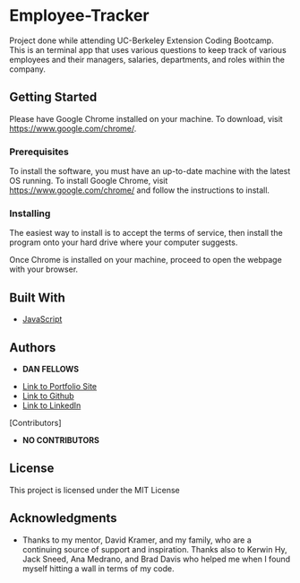 # Employee-Tracker

Project done while attending UC-Berkeley Extension Coding Bootcamp. This is an terminal app that uses various questions to keep track of various employees and their managers, salaries, departments, and roles within the company.

## Getting Started

Please have Google Chrome installed on your machine. To download, visit https://www.google.com/chrome/.

### Prerequisites

To install the software, you must have an up-to-date machine with the latest OS running. To install Google Chrome, visit https://www.google.com/chrome/ and follow the instructions to install.

### Installing

The easiest way to install is to accept the terms of service, then install the program onto your hard drive where your computer suggests.

Once Chrome is installed on your machine, proceed to open the webpage with your browser.

## Built With

* [JavaScript](https://developer.mozilla.org/en-US/docs/Web/JavaScript)

## Authors

* **DAN FELLOWS**

- [Link to Portfolio Site](https://dfel08.github.io/Responsive-Portfolio/)
- [Link to Github](https://github.com/dfel08)
- [Link to LinkedIn](https://www.linkedin.com/in/dan-fellows-ba88a041/)

[Contributors]

* **NO CONTRIBUTORS**

## License

This project is licensed under the MIT License 

## Acknowledgments

* Thanks to my mentor, David Kramer, and my family, who are a continuing source of support and inspiration. Thanks also to Kerwin Hy, Jack Sneed, Ana Medrano, and Brad Davis who helped me when I found myself hitting a wall in terms of my code.
